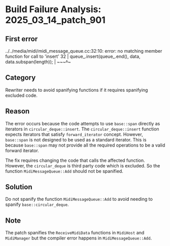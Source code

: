 # Build Failure Analysis: 2025_03_14_patch_901

## First error

../../media/midi/midi_message_queue.cc:32:10: error: no matching member function for call to 'insert'
   32 |   queue_.insert(queue_.end(), data, data.subspan(length));
      |   ~~~~~~~^~~~~~

## Category
Rewriter needs to avoid spanifying functions if it requires spanifying excluded code.

## Reason
The error occurs because the code attempts to use `base::span` directly as iterators in `circular_deque::insert`. The `circular_deque::insert` function expects iterators that satisfy `forward_iterator` concept. However, `base::span` is not designed to be used as a standard iterator. This is because  `base::span` may not provide all the required operations to be a valid forward iterator.

The fix requires changing the code that calls the affected function. However, the `circular_deque` is third party code which is excluded. So the function `MidiMessageQueue::Add` should not be spanified.

## Solution
Do not spanify the function `MidiMessageQueue::Add` to avoid needing to spanify `base::circular_deque`.

## Note

The patch spanifies the `ReceiveMidiData` functions in `MidiHost` and `MidiManager` but the compiler error happens in `MidiMessageQueue::Add`.